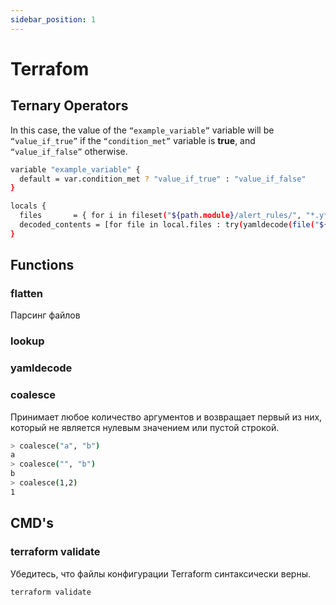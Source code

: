 ```yaml
---
sidebar_position: 1
---
```


# Terrafom

## Ternary Operators
In this case, the value of the `“example_variable”` variable will be `“value_if_true”` if the `“condition_met”` variable is **true**, and `“value_if_false”` otherwise.
```bash
variable "example_variable" {
  default = var.condition_met ? "value_if_true" : "value_if_false"
}
```

```bash
locals {
  files       = { for i in fileset("${path.module}/alert_rules/", "*.y*ml") : replace(basename(i), "/\\.y[a]?ml$/", "") => i }
  decoded_contents = [for file in local.files : try(yamldecode(file("${path.module}/rules/${file}")), [])]
}
```

## Functions

### flatten
Парсинг файлов

### lookup

### yamldecode

### coalesce
Принимает любое количество аргументов и возвращает первый из них, который не является нулевым значением или пустой строкой.
```bash
> coalesce("a", "b")
a
> coalesce("", "b")
b
> coalesce(1,2)
1
```

## CMD's
### terraform validate
Убедитесь, что файлы конфигурации Terraform синтаксически верны.
```bash
terraform validate
```

